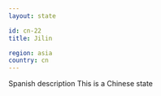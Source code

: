 ```yaml
---
layout: state

id: cn-22
title: Jilin

region: asia
country: cn
---
```

Spanish description
This is a Chinese state